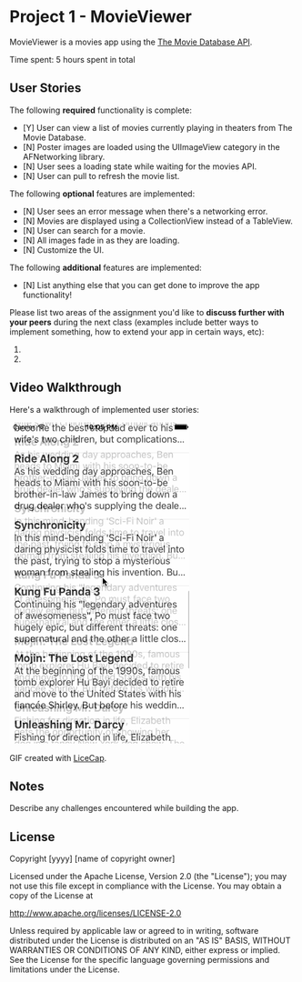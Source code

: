 # Project 1 - MovieViewer

MovieViewer is a movies app using the [The Movie Database API](http://docs.themoviedb.apiary.io/#).

Time spent: 5 hours spent in total

## User Stories

The following **required** functionality is complete:

- [Y] User can view a list of movies currently playing in theaters from The Movie Database.
- [N] Poster images are loaded using the UIImageView category in the AFNetworking library.
- [N] User sees a loading state while waiting for the movies API.
- [N] User can pull to refresh the movie list.

The following **optional** features are implemented:

- [N] User sees an error message when there's a networking error.
- [N] Movies are displayed using a CollectionView instead of a TableView.
- [N] User can search for a movie.
- [N] All images fade in as they are loading.
- [N] Customize the UI.

The following **additional** features are implemented:

- [N] List anything else that you can get done to improve the app functionality!

Please list two areas of the assignment you'd like to **discuss further with your peers** during the next class (examples include better ways to implement something, how to extend your app in certain ways, etc):

1. 
2. 

## Video Walkthrough 

Here's a walkthrough of implemented user stories:

<img src='https://raw.githubusercontent.com/Ghayrulla/Week1_Flicks/master/MovieViewer.gif' title='Video Walkthrough' width='' alt='Video Walkthrough' />

GIF created with [LiceCap](http://www.cockos.com/licecap/).

## Notes

Describe any challenges encountered while building the app.

## License

Copyright [yyyy] [name of copyright owner]

Licensed under the Apache License, Version 2.0 (the "License");
you may not use this file except in compliance with the License.
You may obtain a copy of the License at

http://www.apache.org/licenses/LICENSE-2.0

Unless required by applicable law or agreed to in writing, software
distributed under the License is distributed on an "AS IS" BASIS,
WITHOUT WARRANTIES OR CONDITIONS OF ANY KIND, either express or implied.
See the License for the specific language governing permissions and
limitations under the License.
